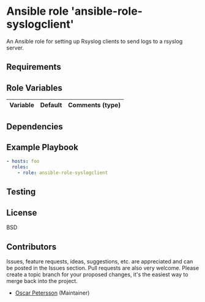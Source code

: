 # Ansible role 'ansible-role-syslogclient'

An Ansible role for setting up Rsyslog clients to send logs to a rsyslog server.

## Requirements

## Role Variables
| Variable		| Default		| Comments (type) |
| :---			| :---			| :---		  |

## Dependencies

## Example Playbook
```Yaml
- hosts: foo
  roles:
    - role: ansible-role-syslogclient
```

## Testing


## License

BSD

## Contributors

Issues, feature requests, ideas, suggestions, etc. are appreciated and can be posted in the Issues section. Pull requests are also very welcome. Please create a topic branch for your proposed changes, it's the easiest way to merge back into the project.

- [Oscar Petersson](https://github.com/oscpe262/) (Maintainer)

